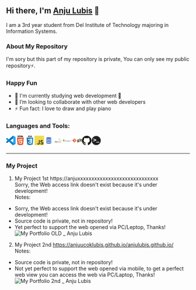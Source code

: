 ## Hi there, I'm [Anju Lubis][website] 👋 

I am a 3rd year student from Del Institute of Technology majoring in Information Systems.

### About My Repository
I'm sory but this part of my repository is private,
You can only see my public repository⚡. 

### Happy Fun
- 🌱 I'm currently studying web development 🤣
- 👯 I’m looking to collaborate with other web developers
- ⚡ Fun fact: I love to draw and play piano 
<!--[![Website](https://img.shields.io/website?label=codeSTACKr.com&style=for-the-badge&url=https%3A%2F%2Fcodestackr.com)](https://codestackr.com)
[![Twitter Follow](https://img.shields.io/twitter/follow/codeSTACKr?color=1DA1F2&logo=twitter&style=for-the-badge)](https://twitter.com/intent/follow?original_referer=https%3A%2F%2Fgithub.com%2FcodeSTACKr&screen_name=codeSTACKr)  -->

<!-- 
### Connect with me:
[<img align="left" alt="codeSTACKr.com" width="22px" src="https://raw.githubusercontent.com/iconic/open-iconic/master/svg/globe.svg" />][website]
[<img align="left" alt="codeSTACKr | YouTube" width="22px" src="https://cdn.jsdelivr.net/npm/simple-icons@v3/icons/youtube.svg" />][youtube]
[<img align="left" alt="codeSTACKr | Twitter" width="22px" src="https://cdn.jsdelivr.net/npm/simple-icons@v3/icons/twitter.svg" />][twitter]
[<img align="left" alt="codeSTACKr | LinkedIn" width="22px" src="https://cdn.jsdelivr.net/npm/simple-icons@v3/icons/linkedin.svg" />][linkedin]
[<img align="left" alt="codeSTACKr | Instagram" width="22px" src="https://cdn.jsdelivr.net/npm/simple-icons@v3/icons/instagram.svg" />][instagram]
-->

### Languages and Tools:

[<img align="left" alt="Visual Studio Code" width="26px" src="https://raw.githubusercontent.com/github/explore/80688e429a7d4ef2fca1e82350fe8e3517d3494d/topics/visual-studio-code/visual-studio-code.png" />][vsc]
[<img align="left" alt="HTML5" width="26px" src="https://raw.githubusercontent.com/github/explore/80688e429a7d4ef2fca1e82350fe8e3517d3494d/topics/html/html.png" />][html]
[<img align="left" alt="CSS3" width="26px" src="https://raw.githubusercontent.com/github/explore/80688e429a7d4ef2fca1e82350fe8e3517d3494d/topics/css/css.png" />][css]
[<img align="left" alt="JavaScript" width="26px" src="https://raw.githubusercontent.com/github/explore/80688e429a7d4ef2fca1e82350fe8e3517d3494d/topics/javascript/javascript.png"/>][js]
[<img align="left" alt="SQL" width="26px" src="https://raw.githubusercontent.com/github/explore/80688e429a7d4ef2fca1e82350fe8e3517d3494d/topics/sql/sql.png" />][sql]
[<img align="left" alt="MySQL" width="26px" src="https://raw.githubusercontent.com/github/explore/80688e429a7d4ef2fca1e82350fe8e3517d3494d/topics/mysql/mysql.png" />][mysql]
[<img align="left" alt="MongoDB" width="26px" src="https://raw.githubusercontent.com/github/explore/80688e429a7d4ef2fca1e82350fe8e3517d3494d/topics/mongodb/mongodb.png" />][mongodb]
[<img align="left" alt="Git" width="26px" src="https://raw.githubusercontent.com/github/explore/80688e429a7d4ef2fca1e82350fe8e3517d3494d/topics/git/git.png" />][git]
[<img align="left" alt="GitHub" width="26px" src="https://raw.githubusercontent.com/github/explore/78df643247d429f6cc873026c0622819ad797942/topics/github/github.png" />][github]
[<img align="left" alt="Terminal" width="26px" src="https://raw.githubusercontent.com/github/explore/80688e429a7d4ef2fca1e82350fe8e3517d3494d/topics/terminal/terminal.png" />][compiler]

<br />
<br />

---
<!-- <details>
  <summary>:zap: Recent GitHub Activity</summary>
-->
<!--  
<!--START_SECTION:activity-->
<!--
1. ❗️ Closed issue [#49](https://github.com/codeSTACKr/create-10k-nft-collection/issues/49) in [codeSTACKr/create-10k-nft-collection](https://github.com/codeSTACKr/create-10k-nft-collection)
2. 🗣 Commented on [#49](https://github.com/codeSTACKr/create-10k-nft-collection/issues/49) in [codeSTACKr/create-10k-nft-collection](https://github.com/codeSTACKr/create-10k-nft-collection)
3. ❗️ Closed issue [#50](https://github.com/codeSTACKr/create-10k-nft-collection/issues/50) in [codeSTACKr/create-10k-nft-collection](https://github.com/codeSTACKr/create-10k-nft-collection)
4. ❗️ Closed issue [#51](https://github.com/codeSTACKr/create-10k-nft-collection/issues/51) in [codeSTACKr/create-10k-nft-collection](https://github.com/codeSTACKr/create-10k-nft-collection)
5. 🗣 Commented on [#51](https://github.com/codeSTACKr/create-10k-nft-collection/issues/51) in [codeSTACKr/create-10k-nft-collection](https://github.com/codeSTACKr/create-10k-nft-collection)
-->
<!--END_SECTION:activity-->

<!-- </details>

<details>
  <summary>:zap: GitHub Stats</summary>

  <img align="left" alt="codeSTACKr's GitHub Stats" src="https://github-readme-stats.codestackr.vercel.app/api?username=codeSTACKr&show_icons=true&hide_border=true" />

</details>  -->

[website]: https://anjuucoklubis.github.io/anjulubisss.github.io/
[instagram]: https://instagram.com/codeSTACKr
[linkedin]: https://www.linkedin.com/in/anju-ucok-lubis/
[vsc]: https://code.visualstudio.com/
[html]: https://html.spec.whatwg.org/multipage/
[css]: https://www.w3.org/Style/CSS/Overview.en.html
[js]: https://www.javascript.com/
[sql]: https://en.wikipedia.org/wiki/SQL
[mysql]: https://www.mysql.com/
[mongodb]: https://www.mongodb.com/
[git]: https://git-scm.com/
[github]: https://github.com/
[compiler]: https://en.wikipedia.org/wiki/Compiler




### My Project 
1. My Project 1st https://anjuxxxxxxxxxxxxxxxxxxxxxxxxxxxxx <br>
Sorry, the Web access link doesn't exist because it's under development!<br>
Notes: <br>
- Sorry, the Web access link doesn't exist because it's under development!
- Source code is private, not in repository!
- Yet perfect to support the web opened via PC/Leptop, Thanks!
![My Portfolio OLD _ Anju Lubis](https://user-images.githubusercontent.com/78084093/151660917-60483b23-b1a1-4e64-b609-e8735c499519.png)

2. My Project 2nd https://anjuucoklubis.github.io/anjulubis.github.io/ <br>
Notes: <br>
- Source code is private, not in repository!
- Not yet perfect to support the web opened via mobile, to get a perfect web view you can access the web via PC/Laptop, Thanks!
![My Portfolio 2nd _ Anju Lubis](https://user-images.githubusercontent.com/78084093/151660958-d46354f4-0438-49f3-b5d3-76d7751b5a01.png)
<!--
**anjuucoklubis/anjuucoklubis** is a ✨ _special_ ✨ repository because its `README.md` (this file) appears on your GitHub profile.

Here are some ideas to get you started:
My Name Anju Lubis, I am a 3rd year student from Del Institute of Technology majoring in Information Systems.

- 🔭 I’m currently working on ...
- 🌱 I’m currently learning ...
- 👯 I’m looking to collaborate on ...
- 🤔 I’m looking for help with ...
- 💬 Ask me about ...
- 📫 How to reach me: ...
- 😄 Pronouns: ...
- ⚡ Fun fact: ...
-->
